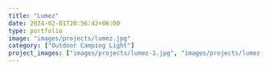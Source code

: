 ```yaml
---
title: "Lumez"
date: 2024-02-01T20:56:42+06:00
type: portfolio
image: "images/projects/lumez.jpg"
category: ["Outdoor Camping Light"]
project_images: ["images/projects/lumez-1.jpg", "images/projects/lumez-2.jpg", "images/projects/lumez-3.jpg", "images/projects/lumez-4.jpg", "images/projects/lumez-5.jpg", "images/projects/lumez-6.jpg", "images/projects/lumez-7.jpg", "images/projects/lumez-8.jpg"]
---
```




